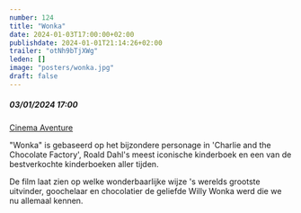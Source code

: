 ```yaml
---
number: 124
title: "Wonka"
date: 2024-01-03T17:00:00+02:00
publishdate: 2024-01-01T21:14:26+02:00
trailer: "otNh9bTjXWg"
leden: []
image: "posters/wonka.jpg"
draft: false
---
```


##### 03/01/2024 17:00

[Cinema Aventure](https://cinema-aventure.be/catalogue/movie/?D571C95A-F63E-D92A-9319-62492F8FC994)

"Wonka" is gebaseerd op het bijzondere personage in 'Charlie and the Chocolate Factory', 
Roald Dahl's meest iconische kinderboek en een van de bestverkochte kinderboeken aller tijden.
<!--more-->
De film laat zien op welke wonderbaarlijke wijze 's werelds grootste uitvinder,
goochelaar en chocolatier de geliefde Willy Wonka werd die we nu allemaal kennen.

